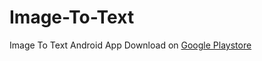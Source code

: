 # Image-To-Text
Image To Text Android App
Download on [Google Playstore](https://play.google.com/store/apps/details?id=com.ryccoatika.imagetotext)
